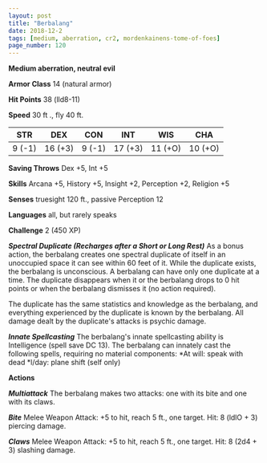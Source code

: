 ```yaml
---
layout: post
title: "Berbalang"
date: 2018-12-2
tags: [medium, aberration, cr2, mordenkainens-tome-of-foes]
page_number: 120
---
```


**Medium aberration, neutral evil**

**Armor Class** 14 (natural armor)

**Hit Points** 38 (lld8-11)

**Speed** 30 ft ., fly 40 ft.

|   STR   |   DEX   |   CON   |   INT   |   WIS   |   CHA   |
|:-----:|:-----:|:-----:|:-----:|:-----:|:-----:|
| 9 (-1) | 16 (+3) | 9 (-1) | 17 (+3) | 11 (+O) | 10 (+O) |

**Saving Throws** Dex +5, Int +5

**Skills** Arcana +5, History +5, Insight +2, Perception +2, Religion +5

**Senses** truesight 120 ft., passive Perception 12

**Languages** all, but rarely speaks

**Challenge** 2 (450 XP)

***Spectral Duplicate (Recharges after a Short or Long Rest)*** As a bonus action, the berbalang creates one spectral duplicate of itself in an unoccupied space it can see within 60 feet of it.  While the duplicate exists, the berbalang is unconscious. A berbalang can have only one duplicate at a time. The duplicate disappears when it or the berbalang drops to 0 hit points or when the berbalang dismisses it (no action required).

The duplicate has the same statistics and knowledge as the berbalang, and everything experienced by the duplicate is known by the berbalang. All damage dealt by the duplicate's attacks is psychic damage.

***Innate Spellcasting*** The berbalang's innate spellcasting ability is Intelligence (spell save DC 13). The berbalang can innately cast the following spells, requiring no material components:
*At will: speak with dead
*l/day: plane shift (self only)

**Actions**

***Multiattack*** The berbalang makes two attacks: one with its bite and one with its claws.

***Bite*** Melee Weapon Attack: +5 to hit, reach 5 ft., one target. Hit: 8 (ldlO + 3) piercing damage.

***Claws*** Melee Weapon Attack: +5 to hit, reach 5 ft., one target. Hit: 8 (2d4 + 3) slashing damage.